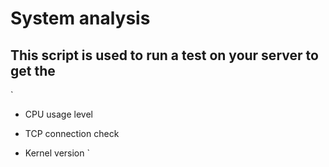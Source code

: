 # System analysis

## This script is used to run a test on your server to get the
`
- CPU usage level

- TCP connection check

- Kernel version
`
